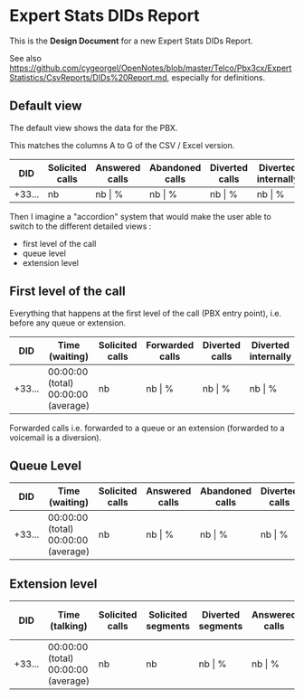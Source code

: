 # Expert Stats DIDs Report

This is the **Design Document** for a new Expert Stats DIDs  Report.

See also https://github.com/cygeorgel/OpenNotes/blob/master/Telco/Pbx3cx/ExpertStatistics/CsvReports/DIDs%20Report.md, especially for definitions.
## Default view

The default view shows the data for the PBX.

This matches the columns A to G of the CSV / Excel version.

| DID    | Solicited calls | Answered calls | Abandoned calls | Diverted calls | Diverted internally | Diverted externally |
| ------ | --------------- | -------------- | --------------- | -------------- | ------------------- | ------------------- |
| +33... | nb              | nb \| %        | nb \| %<br>     | nb \| %        | nb \| %             | nb \| %             |

Then I imagine a "accordion" system that would make the user able to switch to the different detailed views : 

- first level of the call
- queue level
- extension level
## First level of the call

Everything that happens at the first level of the call (PBX entry point), i.e. before any queue or extension.

| DID    | Time (waiting)                         | Solicited calls | Forwarded calls | Diverted calls | Diverted internally | Diverted externally |
| ------ | -------------------------------------- | --------------- | --------------- | -------------- | ------------------- | ------------------- |
| +33... | 00:00:00 (total)<br>00:00:00 (average) | nb              | nb \| %         | nb \| %        | nb \| %             | nb \| %             |

Forwarded calls i.e. forwarded to a queue or an extension (forwarded to a voicemail is a diversion).
## Queue Level

| DID    | Time (waiting)                         | Solicited calls | Answered calls | Abandoned calls | Diverted calls | Diverted internally | Diverted externally |
| ------ | -------------------------------------- | --------------- | -------------- | --------------- | -------------- | ------------------- | ------------------- |
| +33... | 00:00:00 (total)<br>00:00:00 (average) | nb              | nb  \| %       | nb \| %         | nb \| %        | nb \| %             | nb \| %<br>         |
## Extension level

| DID    | Time (talking)                         | Solicited calls | Solicited segments | Diverted segments | Answered calls | Answered segments | Diverted calls | Diverted calls externally | Transferred calls | Trans ferred segments | Transferred calls externally |
| ------ | -------------------------------------- | --------------- | ------------------ | ----------------- | -------------- | ----------------- | -------------- | ------------------------- | ----------------- | --------------------- | ---------------------------- |
| +33... | 00:00:00 (total)<br>00:00:00 (average) | nb              | nb                 | nb \| %           | nb \| %        | nb \| %           | nb \| %<br>    | nb \| %                   | nb \| %           | nb \| %               | nb \| %                      |



